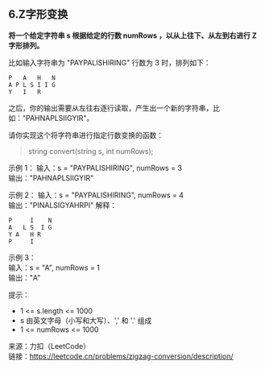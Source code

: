 ## 6.Z字形变换

**将一个给定字符串 s 根据给定的行数 numRows ，以从上往下、从左到右进行 Z 字形排列。**

比如输入字符串为 "PAYPALISHIRING" 行数为 3 时，排列如下：
```
P   A   H   N
A P L S I I G
Y   I   R
```
之后，你的输出需要从左往右逐行读取，产生出一个新的字符串，比如："PAHNAPLSIIGYIR"。

请你实现这个将字符串进行指定行数变换的函数：
> string convert(string s, int numRows);
 

示例 1：
输入：s = "PAYPALISHIRING", numRows = 3   
输出："PAHNAPLSIIGYIR"

示例 2：
输入：s = "PAYPALISHIRING", numRows = 4   
输出："PINALSIGYAHRPI"
解释：
```
P     I    N
A   L S  I G
Y A   H R
P     I
```

示例 3：   
输入：s = "A", numRows = 1   
输出："A"
 

提示：
- 1 <= s.length <= 1000
- s 由英文字母（小写和大写）、',' 和 '.' 组成
- 1 <= numRows <= 1000


来源：力扣（LeetCode）  
链接：https://leetcode.cn/problems/zigzag-conversion/description/
